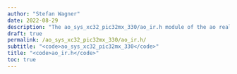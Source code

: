 ```yaml
---
author: "Stefan Wagner"
date: 2022-08-29
description: "The ao_sys_xc32_pic32mx_330/ao_ir.h module of the ao real-time operating system."
draft: true
permalink: /ao_sys_xc32_pic32mx_330/ao_ir.h/ 
subtitle: "<code>ao_sys_xc32_pic32mx_330</code>"
title: "<code>ao_ir.h</code>"
toc: true
---
```


